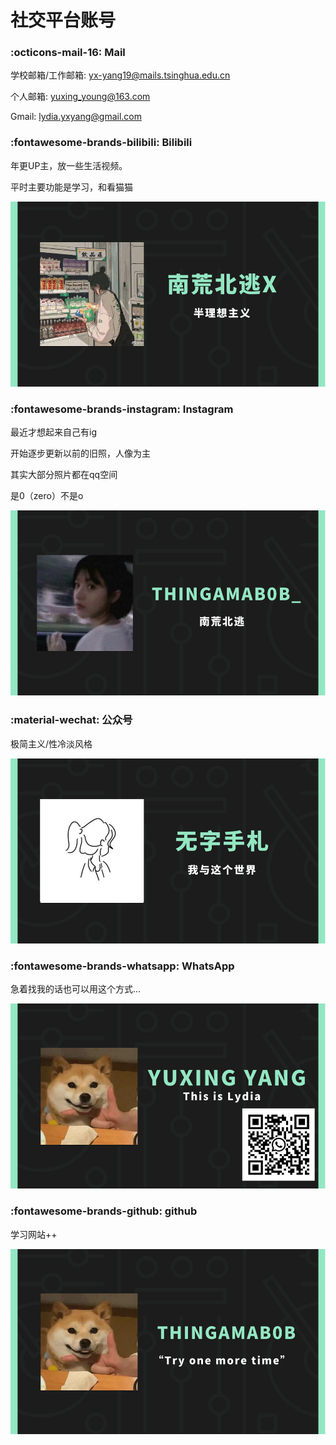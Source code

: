 # 社交平台账号

### :octicons-mail-16: Mail
学校邮箱/工作邮箱: yx-yang19@mails.tsinghua.edu.cn

个人邮箱: yuxing_young@163.com

Gmail: lydia.yxyang@gmail.com

### :fontawesome-brands-bilibili: Bilibili
年更UP主，放一些生活视频。

平时主要功能是学习，和看猫猫

[![](card/bilibili.png)](https://space.bilibili.com/494966799#pic_center=20x)

### :fontawesome-brands-instagram: Instagram
最近才想起来自己有ig

开始逐步更新以前的旧照，人像为主

其实大部分照片都在qq空间

是0（zero）不是o

[![](card/ins.png)](https://www.instagram.com/thingamab0b_/)


### :material-wechat: 公众号
极简主义/性冷淡风格

[![](card/公众号.png)](https://mp.weixin.qq.com/mp/profile_ext?action=home&__biz=MzkyMDE3Nzk3OA==&scene=124#wechat_redirect)

### :fontawesome-brands-whatsapp: WhatsApp 
急着找我的话也可以用这个方式...

![](card/whatsapp.png)

### :fontawesome-brands-github: github
学习网站++

[![](card/github.png)](https://github.com/Thingamab0b)


